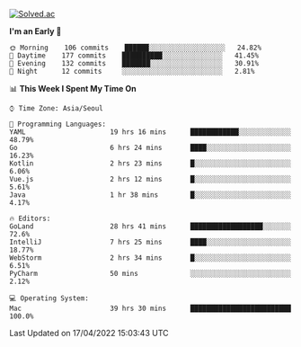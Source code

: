 [![Solved.ac](http://mazassumnida.wtf/api/v2/generate_badge?boj=kuckjwi)](https://solved.ac/kuckjwi)
<!--START_SECTION:waka-->
**I'm an Early 🐤** 

```text
🌞 Morning    106 commits    ██████░░░░░░░░░░░░░░░░░░░   24.82% 
🌆 Daytime    177 commits    ██████████░░░░░░░░░░░░░░░   41.45% 
🌃 Evening    132 commits    ███████░░░░░░░░░░░░░░░░░░   30.91% 
🌙 Night      12 commits     ░░░░░░░░░░░░░░░░░░░░░░░░░   2.81%

```


📊 **This Week I Spent My Time On** 

```text
⌚︎ Time Zone: Asia/Seoul

💬 Programming Languages: 
YAML                     19 hrs 16 mins      ████████████░░░░░░░░░░░░░   48.79% 
Go                       6 hrs 24 mins       ████░░░░░░░░░░░░░░░░░░░░░   16.23% 
Kotlin                   2 hrs 23 mins       █░░░░░░░░░░░░░░░░░░░░░░░░   6.06% 
Vue.js                   2 hrs 12 mins       █░░░░░░░░░░░░░░░░░░░░░░░░   5.61% 
Java                     1 hr 38 mins        █░░░░░░░░░░░░░░░░░░░░░░░░   4.17%

🔥 Editors: 
GoLand                   28 hrs 41 mins      ██████████████████░░░░░░░   72.6% 
IntelliJ                 7 hrs 25 mins       ████░░░░░░░░░░░░░░░░░░░░░   18.77% 
WebStorm                 2 hrs 34 mins       █░░░░░░░░░░░░░░░░░░░░░░░░   6.51% 
PyCharm                  50 mins             ░░░░░░░░░░░░░░░░░░░░░░░░░   2.12%

💻 Operating System: 
Mac                      39 hrs 30 mins      █████████████████████████   100.0%

```


 Last Updated on 17/04/2022 15:03:43 UTC
<!--END_SECTION:waka-->
